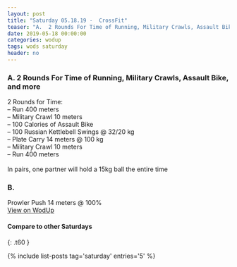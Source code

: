 ```yaml
---
layout: post
title: "Saturday 05.18.19 -  CrossFit"
teaser: "A.  2 Rounds For Time of Running, Military Crawls, Assault Bike, and more<br/> B.  "
date: 2019-05-18 00:00:00
categories: wodup
tags: wods saturday
header: no
---
```



<h3>A.  2 Rounds For Time of Running, Military Crawls, Assault Bike, and more</h3>
2 Rounds for Time:<br/>– Run 400 meters<br/>– Military Crawl 10 meters<br/>– 100 Calories of Assault Bike<br/>– 100 Russian Kettlebell Swings @ 32/20 kg<br/>– Plate Carry 14 meters @ 100 kg<br/>– Military Crawl 10 meters<br/>– Run 400 meters<br/><br/>In pairs, one partner will hold a 15kg ball the entire time
<h3>B.  </h3>
Prowler Push 14 meters @ 100%<br/>
<a href="https://www.wodup.com/gyms/asphodel/wods/16620" target="blank">View on WodUp</a>


#### Compare to other Saturdays
{: .t60 }

{% include list-posts tag='saturday' entries='5' %}